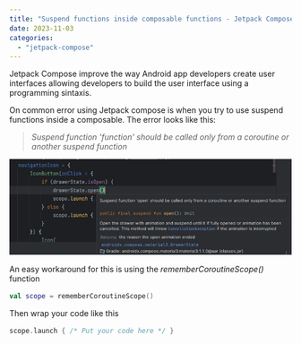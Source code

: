 ```yaml
---
title: "Suspend functions inside composable functions - Jetpack Compose"
date: 2023-11-03
categories: 
  - "jetpack-compose"
---
```


Jetpack Compose improve the way Android app developers create user interfaces allowing developers to build the user interface using a programming sintaxis.

On common error using Jetpack compose is when you try to use suspend functions inside a composable. The error looks like this:

> _Suspend function 'function' should be called only from a coroutine or another suspend function_

![](images/image.png)

An easy workaround for this is using the _rememberCoroutineScope()_ function

```kotlin
val scope = rememberCoroutineScope()
```

Then wrap your code like this

```kotlin
scope.launch { /* Put your code here */ }
```
